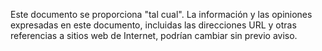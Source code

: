Este documento se proporciona "tal cual". La información y las opiniones expresadas en este documento, incluidas las direcciones URL y otras referencias a sitios web de Internet, podrían cambiar sin previo aviso.